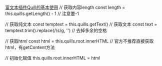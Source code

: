 [富文本插件Quill的基本使用](https://www.jianshu.com/p/01a1a7029276)
// 获取内容length
const length =  this.quills.getLength() - 1            // 注意要-1

// 获取纯文本
const temptext = this.quills.getText()                  // 获取文本
const text = temptext.trim().replace(/\s/g, '')         // 去掉多余的空格

// 获取html
const html = this.quills.root.innerHTML              // 官方不推荐直接获取html，有getContent方法

// 初始化赋值
this.quills.root.innerHTML = html